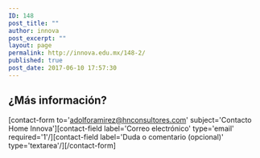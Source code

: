 ```yaml
---
ID: 148
post_title: ""
author: innova
post_excerpt: ""
layout: page
permalink: http://innova.edu.mx/148-2/
published: true
post_date: 2017-06-10 17:57:30
---
```

## ¿Más información?

[contact-form to='adolforamirez@hnconsultores.com' subject='Contacto Home Innova'][contact-field label='Correo electrónico' type='email' required='1'/][contact-field label='Duda o comentario (opcional)' type='textarea'/][/contact-form]

&nbsp;